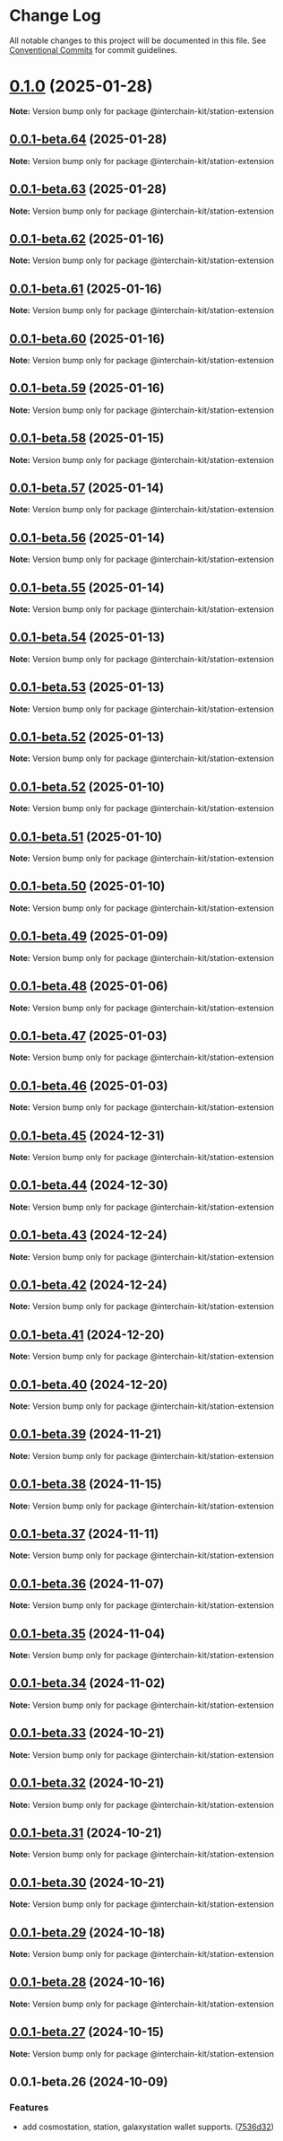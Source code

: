 # Change Log

All notable changes to this project will be documented in this file.
See [Conventional Commits](https://conventionalcommits.org) for commit guidelines.

# [0.1.0](https://github.com/interchain-kit/station-extension/compare/@interchain-kit/station-extension@0.0.1-beta.64...@interchain-kit/station-extension@0.1.0) (2025-01-28)

**Note:** Version bump only for package @interchain-kit/station-extension

## [0.0.1-beta.64](https://github.com/interchain-kit/station-extension/compare/@interchain-kit/station-extension@0.0.1-beta.63...@interchain-kit/station-extension@0.0.1-beta.64) (2025-01-28)

**Note:** Version bump only for package @interchain-kit/station-extension

## [0.0.1-beta.63](https://github.com/interchain-kit/station-extension/compare/@interchain-kit/station-extension@0.0.1-beta.62...@interchain-kit/station-extension@0.0.1-beta.63) (2025-01-28)

**Note:** Version bump only for package @interchain-kit/station-extension

## [0.0.1-beta.62](https://github.com/interchain-kit/station-extension/compare/@interchain-kit/station-extension@0.0.1-beta.61...@interchain-kit/station-extension@0.0.1-beta.62) (2025-01-16)

**Note:** Version bump only for package @interchain-kit/station-extension

## [0.0.1-beta.61](https://github.com/interchain-kit/station-extension/compare/@interchain-kit/station-extension@0.0.1-beta.60...@interchain-kit/station-extension@0.0.1-beta.61) (2025-01-16)

**Note:** Version bump only for package @interchain-kit/station-extension

## [0.0.1-beta.60](https://github.com/interchain-kit/station-extension/compare/@interchain-kit/station-extension@0.0.1-beta.59...@interchain-kit/station-extension@0.0.1-beta.60) (2025-01-16)

**Note:** Version bump only for package @interchain-kit/station-extension

## [0.0.1-beta.59](https://github.com/interchain-kit/station-extension/compare/@interchain-kit/station-extension@0.0.1-beta.58...@interchain-kit/station-extension@0.0.1-beta.59) (2025-01-16)

**Note:** Version bump only for package @interchain-kit/station-extension

## [0.0.1-beta.58](https://github.com/interchain-kit/station-extension/compare/@interchain-kit/station-extension@0.0.1-beta.57...@interchain-kit/station-extension@0.0.1-beta.58) (2025-01-15)

**Note:** Version bump only for package @interchain-kit/station-extension

## [0.0.1-beta.57](https://github.com/interchain-kit/station-extension/compare/@interchain-kit/station-extension@0.0.1-beta.56...@interchain-kit/station-extension@0.0.1-beta.57) (2025-01-14)

**Note:** Version bump only for package @interchain-kit/station-extension

## [0.0.1-beta.56](https://github.com/interchain-kit/station-extension/compare/@interchain-kit/station-extension@0.0.1-beta.55...@interchain-kit/station-extension@0.0.1-beta.56) (2025-01-14)

**Note:** Version bump only for package @interchain-kit/station-extension

## [0.0.1-beta.55](https://github.com/interchain-kit/station-extension/compare/@interchain-kit/station-extension@0.0.1-beta.54...@interchain-kit/station-extension@0.0.1-beta.55) (2025-01-14)

**Note:** Version bump only for package @interchain-kit/station-extension

## [0.0.1-beta.54](https://github.com/interchain-kit/station-extension/compare/@interchain-kit/station-extension@0.0.1-beta.53...@interchain-kit/station-extension@0.0.1-beta.54) (2025-01-13)

**Note:** Version bump only for package @interchain-kit/station-extension

## [0.0.1-beta.53](https://github.com/interchain-kit/station-extension/compare/@interchain-kit/station-extension@0.0.1-beta.52...@interchain-kit/station-extension@0.0.1-beta.53) (2025-01-13)

**Note:** Version bump only for package @interchain-kit/station-extension

## [0.0.1-beta.52](https://github.com/interchain-kit/station-extension/compare/@interchain-kit/station-extension@0.0.1-beta.52...@interchain-kit/station-extension@0.0.1-beta.52) (2025-01-13)

**Note:** Version bump only for package @interchain-kit/station-extension

## [0.0.1-beta.52](https://github.com/interchain-kit/station-extension/compare/@interchain-kit/station-extension@0.0.1-beta.51...@interchain-kit/station-extension@0.0.1-beta.52) (2025-01-10)

**Note:** Version bump only for package @interchain-kit/station-extension

## [0.0.1-beta.51](https://github.com/interchain-kit/station-extension/compare/@interchain-kit/station-extension@0.0.1-beta.50...@interchain-kit/station-extension@0.0.1-beta.51) (2025-01-10)

**Note:** Version bump only for package @interchain-kit/station-extension

## [0.0.1-beta.50](https://github.com/interchain-kit/station-extension/compare/@interchain-kit/station-extension@0.0.1-beta.49...@interchain-kit/station-extension@0.0.1-beta.50) (2025-01-10)

**Note:** Version bump only for package @interchain-kit/station-extension

## [0.0.1-beta.49](https://github.com/interchain-kit/station-extension/compare/@interchain-kit/station-extension@0.0.1-beta.48...@interchain-kit/station-extension@0.0.1-beta.49) (2025-01-09)

**Note:** Version bump only for package @interchain-kit/station-extension

## [0.0.1-beta.48](https://github.com/interchain-kit/station-extension/compare/@interchain-kit/station-extension@0.0.1-beta.47...@interchain-kit/station-extension@0.0.1-beta.48) (2025-01-06)

**Note:** Version bump only for package @interchain-kit/station-extension

## [0.0.1-beta.47](https://github.com/interchain-kit/station-extension/compare/@interchain-kit/station-extension@0.0.1-beta.46...@interchain-kit/station-extension@0.0.1-beta.47) (2025-01-03)

**Note:** Version bump only for package @interchain-kit/station-extension

## [0.0.1-beta.46](https://github.com/interchain-kit/station-extension/compare/@interchain-kit/station-extension@0.0.1-beta.45...@interchain-kit/station-extension@0.0.1-beta.46) (2025-01-03)

**Note:** Version bump only for package @interchain-kit/station-extension

## [0.0.1-beta.45](https://github.com/interchain-kit/station-extension/compare/@interchain-kit/station-extension@0.0.1-beta.44...@interchain-kit/station-extension@0.0.1-beta.45) (2024-12-31)

**Note:** Version bump only for package @interchain-kit/station-extension

## [0.0.1-beta.44](https://github.com/interchain-kit/station-extension/compare/@interchain-kit/station-extension@0.0.1-beta.43...@interchain-kit/station-extension@0.0.1-beta.44) (2024-12-30)

**Note:** Version bump only for package @interchain-kit/station-extension

## [0.0.1-beta.43](https://github.com/interchain-kit/station-extension/compare/@interchain-kit/station-extension@0.0.1-beta.42...@interchain-kit/station-extension@0.0.1-beta.43) (2024-12-24)

**Note:** Version bump only for package @interchain-kit/station-extension

## [0.0.1-beta.42](https://github.com/interchain-kit/station-extension/compare/@interchain-kit/station-extension@0.0.1-beta.41...@interchain-kit/station-extension@0.0.1-beta.42) (2024-12-24)

**Note:** Version bump only for package @interchain-kit/station-extension

## [0.0.1-beta.41](https://github.com/interchain-kit/station-extension/compare/@interchain-kit/station-extension@0.0.1-beta.40...@interchain-kit/station-extension@0.0.1-beta.41) (2024-12-20)

**Note:** Version bump only for package @interchain-kit/station-extension

## [0.0.1-beta.40](https://github.com/interchain-kit/station-extension/compare/@interchain-kit/station-extension@0.0.1-beta.39...@interchain-kit/station-extension@0.0.1-beta.40) (2024-12-20)

**Note:** Version bump only for package @interchain-kit/station-extension

## [0.0.1-beta.39](https://github.com/interchain-kit/station-extension/compare/@interchain-kit/station-extension@0.0.1-beta.38...@interchain-kit/station-extension@0.0.1-beta.39) (2024-11-21)

**Note:** Version bump only for package @interchain-kit/station-extension

## [0.0.1-beta.38](https://github.com/interchain-kit/station-extension/compare/@interchain-kit/station-extension@0.0.1-beta.37...@interchain-kit/station-extension@0.0.1-beta.38) (2024-11-15)

**Note:** Version bump only for package @interchain-kit/station-extension

## [0.0.1-beta.37](https://github.com/interchain-kit/station-extension/compare/@interchain-kit/station-extension@0.0.1-beta.36...@interchain-kit/station-extension@0.0.1-beta.37) (2024-11-11)

**Note:** Version bump only for package @interchain-kit/station-extension

## [0.0.1-beta.36](https://github.com/interchain-kit/station-extension/compare/@interchain-kit/station-extension@0.0.1-beta.35...@interchain-kit/station-extension@0.0.1-beta.36) (2024-11-07)

**Note:** Version bump only for package @interchain-kit/station-extension

## [0.0.1-beta.35](https://github.com/interchain-kit/station-extension/compare/@interchain-kit/station-extension@0.0.1-beta.34...@interchain-kit/station-extension@0.0.1-beta.35) (2024-11-04)

**Note:** Version bump only for package @interchain-kit/station-extension

## [0.0.1-beta.34](https://github.com/interchain-kit/station-extension/compare/@interchain-kit/station-extension@0.0.1-beta.33...@interchain-kit/station-extension@0.0.1-beta.34) (2024-11-02)

**Note:** Version bump only for package @interchain-kit/station-extension

## [0.0.1-beta.33](https://github.com/interchain-kit/station-extension/compare/@interchain-kit/station-extension@0.0.1-beta.32...@interchain-kit/station-extension@0.0.1-beta.33) (2024-10-21)

**Note:** Version bump only for package @interchain-kit/station-extension

## [0.0.1-beta.32](https://github.com/interchain-kit/station-extension/compare/@interchain-kit/station-extension@0.0.1-beta.31...@interchain-kit/station-extension@0.0.1-beta.32) (2024-10-21)

**Note:** Version bump only for package @interchain-kit/station-extension

## [0.0.1-beta.31](https://github.com/interchain-kit/station-extension/compare/@interchain-kit/station-extension@0.0.1-beta.30...@interchain-kit/station-extension@0.0.1-beta.31) (2024-10-21)

**Note:** Version bump only for package @interchain-kit/station-extension

## [0.0.1-beta.30](https://github.com/interchain-kit/station-extension/compare/@interchain-kit/station-extension@0.0.1-beta.29...@interchain-kit/station-extension@0.0.1-beta.30) (2024-10-21)

**Note:** Version bump only for package @interchain-kit/station-extension

## [0.0.1-beta.29](https://github.com/interchain-kit/station-extension/compare/@interchain-kit/station-extension@0.0.1-beta.28...@interchain-kit/station-extension@0.0.1-beta.29) (2024-10-18)

**Note:** Version bump only for package @interchain-kit/station-extension

## [0.0.1-beta.28](https://github.com/interchain-kit/station-extension/compare/@interchain-kit/station-extension@0.0.1-beta.27...@interchain-kit/station-extension@0.0.1-beta.28) (2024-10-16)

**Note:** Version bump only for package @interchain-kit/station-extension

## [0.0.1-beta.27](https://github.com/interchain-kit/station-extension/compare/@interchain-kit/station-extension@0.0.1-beta.26...@interchain-kit/station-extension@0.0.1-beta.27) (2024-10-15)

**Note:** Version bump only for package @interchain-kit/station-extension

## 0.0.1-beta.26 (2024-10-09)

### Features

- add cosmostation, station, galaxystation wallet supports. ([7536d32](https://github.com/interchain-kit/station-extension/commit/7536d3299cf319b93d92bd07fa940d6efc1c44f2))
